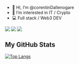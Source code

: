 - 👋 Hi, I’m @corentinDallenogare
- 👀 I’m interested in IT / Crypto
- 💻 Full stack / Web3 DEV 


![](https://img.shields.io/badge/OS-Windows-informational?style=flat&logo=Windows&logoColor=white&color=#139c6c)
![](https://img.shields.io/badge/Editor-VSCode-informational?style=flat&logo=VisualStudioCode&logoColor=white&color=#139c6c)
![](https://img.shields.io/badge/Code-Python-informational?style=flat&logo=Python&logoColor=white&color=#139c6c)

## My GitHub Stats

[![Top Langs](https://github-readme-stats.vercel.app/api/top-langs/?username=corentinDallenogare&count_private=true&layout=compact&theme=radical)](https://github.com/corentinDallenogare)

<!---
corentinDallenogare/corentinDallenogare is a ✨ special ✨ repository because its `README.md` (this file) appears on your GitHub profile.
You can click the Preview link to take a look at your changes.
--->
